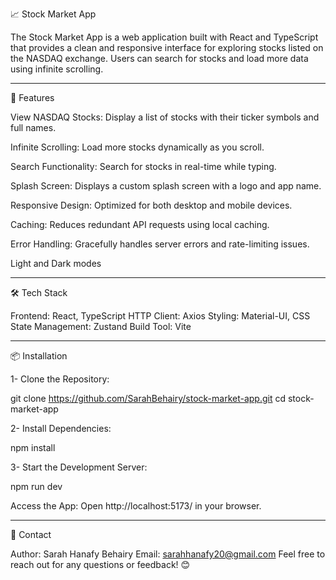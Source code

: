 📈 Stock Market App

The Stock Market App is a web application built with React and TypeScript that provides a clean and responsive interface for exploring stocks listed on the NASDAQ exchange. Users can search for stocks and load more data using infinite scrolling.

-------------------------------------------------------------------------------------

🚀 Features

View NASDAQ Stocks: Display a list of stocks with their ticker symbols and full names.

Infinite Scrolling: Load more stocks dynamically as you scroll.

Search Functionality: Search for stocks in real-time while typing.

Splash Screen: Displays a custom splash screen with a logo and app name.

Responsive Design: Optimized for both desktop and mobile devices.

Caching: Reduces redundant API requests using local caching.

Error Handling: Gracefully handles server errors and rate-limiting issues.

Light and Dark modes

-------------------------------------------------------------------------------------

🛠️ Tech Stack

Frontend: React, TypeScript
HTTP Client: Axios
Styling: Material-UI, CSS
State Management: Zustand
Build Tool: Vite

-------------------------------------------------------------------------------------

📦 Installation

1- Clone the Repository:

git clone https://github.com/SarahBehairy/stock-market-app.git
cd stock-market-app

2- Install Dependencies:

npm install

3- Start the Development Server:

npm run dev


Access the App: Open  http://localhost:5173/ in your browser.

-------------------------------------------------------------------------------------

💬 Contact

  Author: Sarah Hanafy Behairy
  Email: sarahhanafy20@gmail.com
  Feel free to reach out for any questions or feedback! 😊
